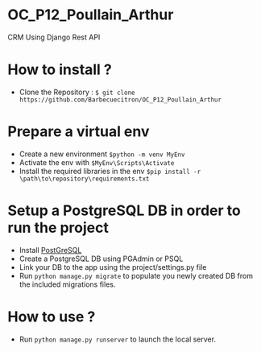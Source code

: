 # OC_P12_Poullain_Arthur
CRM Using Django Rest API

# How to install ?
* Clone the Repository : ```$ git clone https://github.com/Barbecuecitron/OC_P12_Poullain_Arthur ```

# Prepare a virtual env
* Create a new environment ``` $python -m venv MyEnv ```
* Activate the env with ``` $MyEnv\Scripts\Activate ```
* Install the required libraries in the env ``` $pip install -r \path\to\repository\requirements.txt ```


# Setup a PostgreSQL DB in order to run the project
* Install [PostGreSQL](https://www.postgresql.org/)
* Create a PostgreSQL DB using PGAdmin or PSQL
* Link your DB to the app using the project/settings.py file
* Run ``` python manage.py migrate ``` to populate you newly created DB from the included migrations files.

# How to use ?
* Run ``` python manage.py runserver ``` to launch the local server.

